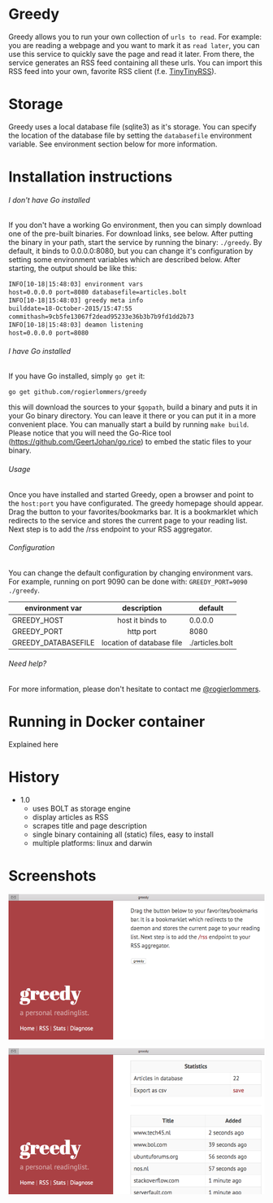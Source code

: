 # Greedy
Greedy allows you to run your own collection of `urls to read`. For example: you are reading a webpage and you want to mark it as `read later`, you can use this service to quickly save the page and read it later. From there, the service generates an RSS feed containing all these urls. You can import this RSS feed into your own, favorite RSS client (f.e. [TinyTinyRSS](https://tt-rss.org "TinyTinyRSS")).

# Storage
Greedy uses a local database file (sqlite3) as it's storage. You can specify the location of the database file by setting the `databasefile` environment variable. See environment section below for more information.

# Installation instructions
###### I don't have Go installed
If you don't have a working Go environment, then you can simply download one of the pre-built binaries. For download links, see below. After putting the binary in your path, start the service by running the binary: `./greedy`. By default, it binds to 0.0.0.0:8080, but you can change it's configuration by setting some environment variables which are described below. After starting, the output should be like this:

    INFO[10-18|15:48:03] environment vars                         host=0.0.0.0 port=8080 databasefile=articles.bolt
    INFO[10-18|15:48:03] greedy meta info                         builddate=18-October-2015/15:47:55 commithash=9cb5fe13067f2dead95233e36b3b7b9fd1dd2b73
    INFO[10-18|15:48:03] deamon listening                         host=0.0.0.0 port=8080

###### I have Go installed
If you have Go installed, simply `go get` it:

    go get github.com/rogierlommers/greedy

this will download the sources to your `$gopath`, build a binary and puts it in your Go binary directory. You can leave it there or you can put it in a more convenient place. You can manually start a build by running `make build`. Please notice that you will need the Go-Rice tool (https://github.com/GeertJohan/go.rice) to embed the static files to your binary.

###### Usage
Once you have installed and started Greedy, open a browser and point to the `host:port` you have configurated. The greedy homepage should appear. Drag the button to your favorites/bookmarks bar. It is a bookmarklet which redirects to the service and stores the current page to your reading list. Next step is to add the /rss endpoint to your RSS aggregator.

###### Configuration
You can change the default configuration by changing environment vars. For example, running on port 9090 can be done with: `GREEDY_PORT=9090 ./greedy`.

| environment var     | description               | default           |
| --------------------|:-------------------------:| ------------------|
| GREEDY_HOST         | host it binds to          | 0.0.0.0           |
| GREEDY_PORT         | http port                 | 8080              |
| GREEDY_DATABASEFILE | location of database file | ./articles.bolt   |

###### Need help?
For more information, please don't hesitate to contact me [@rogierlommers](https://twitter.com/rogierlommers).

# Running in Docker container
Explained here

# History
- 1.0
  - uses BOLT as storage engine
  - display articles as RSS
  - scrapes title and page description
  - single binary containing all (static) files, easy to install
  - multiple platforms: linux and darwin

# Screenshots
![home page](./docs/gui-01.png)

![stats page](./docs/gui-02.png)
